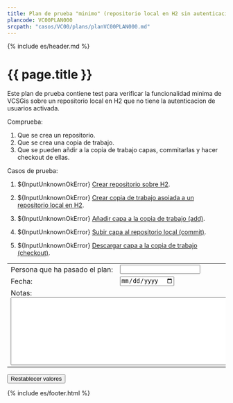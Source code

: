 ```yaml
---
title: Plan de prueba "minimo" (repositorio local en H2 sin autenticacion)
plancode: VC00PLAN000
srcpath: "casos/VC00/plans/planVC00PLAN000.md"
---
```


{% include es/header.md %}

# {{ page.title }}

Este plan de prueba contiene test para verificar la funcionalidad minima de VCSGis sobre 
un repositorio local en H2 que no tiene la autenticacion de usuarios activada.


<div class="noprint"  markdown="1">
<style scoped>
@media print{
   .noprint{
       display:none;
   }
}
</style>

Comprueba:
1. Que se crea un repositorio.
1. Que se crea una copia de trabajo.
1. Que se pueden añdir a la copia de trabajo capas, commitarlas y hacer checkout de ellas.
</div>

<form  markdown="1">
Casos de prueba:

1. ${InputUnknownOkError} [Crear repositorio sobre H2](../CR00/CP000/testVC00CR00CP000.md).

1. ${InputUnknownOkError} [Crear copia de trabajo asoiada a un repositorio local en H2](../CW00/CP000/testVC00CW00CP000.md).
 
1. ${InputUnknownOkError} [Añadir capa a la copia de trabajo (add)](../AD00/CP000/testVC00AD00CP000.md).

1. ${InputUnknownOkError} [Subir capa al repositorio local (commit)](../SY00/CP000/testVC00SY00CP000.md).

1. ${InputUnknownOkError} [Descargar capa a la copia de trabajo (checkout)](../CO00/CP000/testVC00CO00CP000.md).

<table border="0">
<tr>
<td>Persona&nbsp;que&nbsp;ha&nbsp;pasado&nbsp;el&nbsp;plan:</td><td width="90%"><input type="text"></td>
</tr>
<tr>
<td>Fecha:</td><td><input type="date"></td>
</tr>
<tr>
<td colspan="2">Notas:<br><textarea rows="10" cols="80"></textarea></td>
</tr>
</table>
<input type="reset" value="Restablecer valores">
</form>

{% include es/footer.html %}

